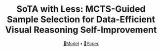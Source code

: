 <div align="center">

<h1>SoTA with Less: MCTS-Guided Sample Selection for Data-Efficient Visual Reasoning Self-Improvement</h1>

<p align="center">
  <a href="https://huggingface.co/russwang/ThinkLite-VL-7B">🤗Model</a> • <a href="https://arxiv.org/abs/2503.17352">📄Paper</a>
</p>

</div>
